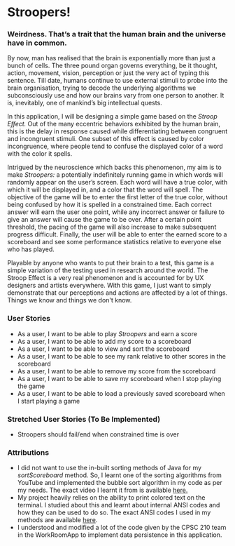 
# Stroopers!

### **Weirdness. That’s a trait that the human brain and the universe have in common.**

By now, man has realised that the brain is exponentially more than just a bunch of cells. The three pound organ governs 
everything, be it thought, action, movement, vision, perception or just the very act of typing this sentence. 
Till date, humans continue to use external stimuli to probe into the brain organisation, trying to decode the underlying 
algorithms we subconsciously use and how our brains vary from one person to another. It is, inevitably, one of mankind’s
big intellectual quests.

In this application, I will be designing a simple game based on the *Stroop Effect.* 
Out of the many eccentric behaviors exhibited by the human brain, this is the delay in response caused while 
differentiating between congruent and incongruent stimuli. One subset of this effect is caused by color incongruence, 
where people tend to confuse the displayed color of a word with the color it spells.

Intrigued by the neuroscience which backs this phenomenon, 
my aim is to make *Stroopers:* a potentially indefinitely running game in which words will randomly appear on the user’s screen.
Each word will have a true color, with which it will be displayed in, and a color that the word will spell. 
The objective of the game will be to enter the first letter of the true color, without being confused by how it is 
spelled in a constrained time. Each correct answer will earn the user one point, while any incorrect answer or failure 
to give an answer will cause the game to be over. After a certain point threshold, the pacing of the game will also 
increase to make subsequent progress difficult. Finally, the user will be able to enter the earned score to a scoreboard
and see some performance statistics relative to everyone else who has played.

Playable by anyone who wants to put their brain to a test, this game is a simple variation of the testing used in 
research around the world. The Stroop Effect is a very real phenomenon and is accounted for by UX designers and artists
everywhere. With this game, I just want to simply demonstrate that our perceptions and actions are affected by a lot of 
things. Things we know and things we don't know.

### User Stories

- As a user, I want to be able to play *Stroopers* and earn a score 
- As a user, I want to be able to add my score to a scoreboard
- As a user, I want to be able to view and sort the scoreboard
- As a user, I want to be able to see my rank relative to other scores in the scoreboard 
- As a user, I want to be able to remove my score from the scoreboard
- As a user, I want to be able to save my scoreboard when I stop playing the game 
- As a user, I want to be able to load a previously saved scoreboard when I start playing a game 


### Stretched User Stories (To Be Implemented)

- Stroopers should fail/end when constrained time is over

### Attributions 

- I did not want to use the in-built sorting methods of Java for my _sortScoreboard_ method. So, I learnt one of the 
sorting algorithms from YouTube and implemented the bubble sort algorithm in my code as per my needs. The exact video I 
learnt it from is available [here.](https://youtu.be/g8qeaEd2jTc)
- My project heavily relies on the ability to print colored text on the terminal. I studied about this and learnt about 
internal ANSI codes and how they can be used to do so. The exact ANSI codes I used in my methods are available
[here](https://www.lihaoyi.com/post/BuildyourownCommandLinewithANSIescapecodes.html).
- I understood and modified a lot of the code given by the CPSC 210 team in the WorkRoomApp to implement data persistence
in this application. 